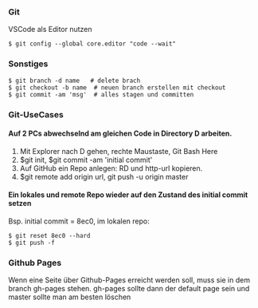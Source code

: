 ### Git  




VSCode als Editor nutzen
```
$ git config --global core.editor "code --wait"
```

### Sonstiges
```
$ git branch -d name   # delete brach
$ git checkout -b name  # neuen branch erstellen mit checkout
$ git commit -am 'msg'  # alles stagen und committen
```

### Git-UseCases

#### Auf 2 PCs abwechselnd am gleichen Code in Directory D arbeiten.

1. Mit Explorer nach D gehen, rechte Maustaste, Git Bash Here
2. $git init, $git commit -am 'initial commit'
3. Auf GitHub ein Repo anlegen: RD und http-url kopieren.
4. $git remote add origin url, git push -u origin master



#### Ein lokales und remote Repo wieder auf den Zustand des initial commit setzen

Bsp. initial commit = 8ec0, im lokalen repo:

```
$ git reset 8ec0 --hard
$ git push -f 
```

### Github Pages

Wenn eine Seite über Github-Pages erreicht werden soll, muss sie in dem branch gh-pages stehen.
gh-pages sollte dann der default page sein und master sollte man am besten löschen